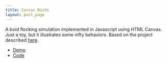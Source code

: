 ```yaml
---
title: Canvas Boids
layout: post_page
---
```

A boid flocking simulation implemented in Javascript using HTML Canvas. 
Just a toy, but it illustrates some nifty behaviors. Based on the project 
described [here](http://castle.eiu.edu/mathcs/ICTM2011.pdf).

  * [Demo](http://glesica.github.com/canvas-boids)
  * [Code](https://github.com/glesica/canvas-boids)
